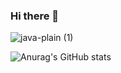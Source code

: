 ### Hi there 👋

![java-plain (1)](https://user-images.githubusercontent.com/81443544/116794744-cbc5dd80-aaa5-11eb-8380-f1ec50da50af.png)

![Anurag's GitHub stats](https://github-readme-stats.vercel.app/api?username=anuraghazra&show_icons=true&theme=radical)


